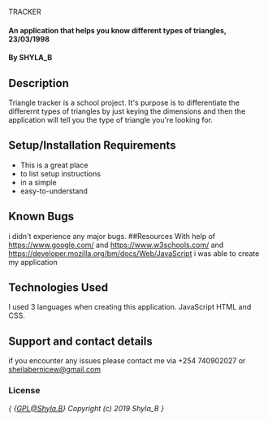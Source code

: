 TRACKER
#### An application that helps you know different types of triangles, 23/03/1998
#### By **SHYLA_B**
## Description
Triangle tracker is a school project. It's purpose is to differentiate the differernt types of triangles by just keying the dimensions and then the application will tell you the type of triangle you're looking for.
## Setup/Installation Requirements
* This is a great place
* to list setup instructions
* in a simple
* easy-to-understand
## Known Bugs
i  didn't experience any major bugs.
##Resources
With help of https://www.google.com/ and https://www.w3schools.com/ and https://developer.mozilla.org/bm/docs/Web/JavaScript i was able to create my application 
## Technologies Used
I used 3 languages when creating this application. JavaScript HTML and CSS.
## Support and contact details
if you encounter any issues please contact me via +254 740902027 or sheilabernicew@gmail.com
### License
*{ {GPL@Shyla.B} Copyright (c) 2019 Shyla_B
}*
